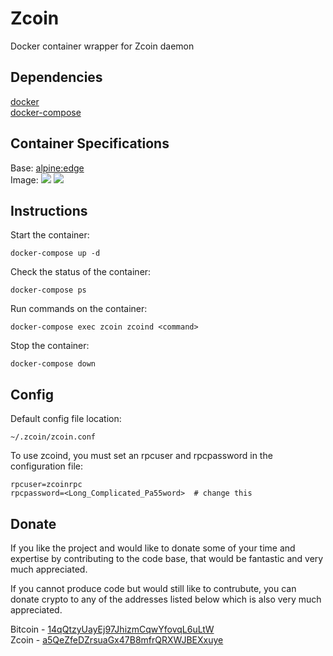 # Zcoin
Docker container wrapper for Zcoin daemon

## Dependencies
[docker](https://docs.docker.com/engine/installation/ "docker engine")  
[docker-compose](https://docs.docker.com/compose/install/ "docker-compose")

## Container Specifications
Base: [alpine:edge](https://hub.docker.com/r/library/alpine/ "base container")  
Image: [![](https://images.microbadger.com/badges/image/derrend/zcoin.svg)](https://microbadger.com/images/derrend/zcoin "Get your own image badge on microbadger.com") [![](https://images.microbadger.com/badges/version/derrend/zcoin.svg)](https://microbadger.com/images/derrend/zcoin "Get your own version badge on microbadger.com")

## Instructions
Start the container:

    docker-compose up -d

Check the status of the container:

    docker-compose ps

Run commands on the container:

    docker-compose exec zcoin zcoind <command>

Stop the container:

    docker-compose down

## Config
Default config file location:

    ~/.zcoin/zcoin.conf

To use zcoind, you must set an rpcuser and rpcpassword in the configuration file:

    rpcuser=zcoinrpc
    rpcpassword=<Long_Complicated_Pa55word>  # change this

## Donate
If you like the project and would like to donate some of your time and expertise by contributing to the code base, that would be fantastic and very much appreciated.

If you cannot produce code but would still like to contrubute, you can donate crypto to any of the addresses listed below which is also very much appreciated.

Bitcoin - [14qQtzyUayEj97JhizmCqwYfovqL6uLtW](https://blockchain.info/address/14qQtzyUayEj97JhizmCqwYfovqL6uLtWj "view address")  
Zcoin - [a5QeZfeDZrsuaGx47B8mfrQRXWJBEXxuye](https://zcoin.rocks/address/a5QeZfeDZrsuaGx47B8mfrQRXWJBEXxuye "view address")
